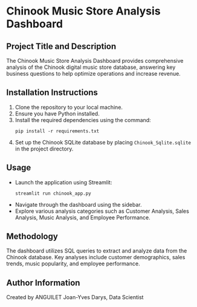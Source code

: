 # Chinook Music Store Analysis Dashboard

## Project Title and Description
The Chinook Music Store Analysis Dashboard provides comprehensive analysis of the Chinook digital music store database, answering key business questions to help optimize operations and increase revenue.

## Installation Instructions
1. Clone the repository to your local machine.
2. Ensure you have Python installed.
3. Install the required dependencies using the command:
   ```
   pip install -r requirements.txt
   ```
4. Set up the Chinook SQLite database by placing `Chinook_Sqlite.sqlite` in the project directory.

## Usage
- Launch the application using Streamlit:
  ```
  streamlit run chinook_app.py
  ```
- Navigate through the dashboard using the sidebar.
- Explore various analysis categories such as Customer Analysis, Sales Analysis, Music Analysis, and Employee Performance.

## Methodology
The dashboard utilizes SQL queries to extract and analyze data from the Chinook database. Key analyses include customer demographics, sales trends, music popularity, and employee performance.

## Author Information
Created by ANGUILET Joan-Yves Darys, Data Scientist